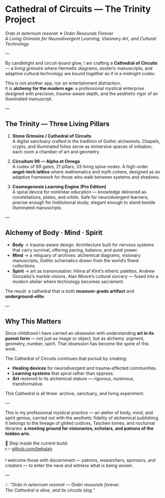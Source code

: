 # Cathedral of Circuits — The Trinity Project
*Ordo in aeternum resonat ✦ Order Resounds Forever*  
*A Living Grimoire for Neurodivergent Learning, Visionary Art, and Cultural Technology*

—

By candlelight and circuit-board glow, I am crafting a **Cathedral of Circuits** — a *living grimoire* where Hermetic diagrams, esoteric manuscripts, and adaptive cultural technology are bound together as if in a midnight codex.  

This is not another app, nor an entertainment distraction.  
It is **alchemy for the modern age**: a professional mystical enterprise designed with precision, trauma-aware depth, and the aesthetic rigor of an illuminated manuscript.  

—

## The Trinity — Three Living Pillars

1. **Stone Grimoire / Cathedral of Circuits**  
   A digital sanctuary crafted in the tradition of Gothic alchemists. Chapels, crypts, and illuminated folios serve as immersive spaces of initiation, each room a chamber of art and geometry.  

2. **Circuitum 99 — Alpha et Omega**  
   A codex of 99 gates, 21 pillars, 33 living spine nodes. A high-order **angel-tech lattice** where mathematics and myth cohere, designed as an adaptive framework for those who walk between systems and shadows.  

3. **Cosmogenesis Learning Engine (Pro Edition)**  
   A spiral device for nonlinear education — knowledge delivered as constellations, plates, and orbits. Safe for neurodivergent learners; precise enough for institutional study; elegant enough to stand beside illuminated manuscripts.  

—

## Alchemy of Body · Mind · Spirit

- **Body** → trauma-aware design. Architecture built for nervous systems that carry survival, offering pacing, balance, and quiet power.  
- **Mind** → a reliquary of archives: alchemical diagrams, visionary manuscripts, Gothic schematics drawn from the world’s finest collections.  
- **Spirit** → art as transmutation: Hilma af Klint’s etheric palettes, Andrew Gonzalez’s marble visions, Alan Moore’s cultural sorcery — fused into a modern atelier where technology becomes sacrament.  

The result: a cathedral that is both **museum-grade artifact** and **underground-elite**.  

—

## Why This Matters

Since childhood I have carried an obsession with understanding **art in its purest form** — not just as image or object, but as alchemy: pigment, geometry, number, spirit. That obsession has become the spine of this work.  

The Cathedral of Circuits continues that pursuit by creating:  
- **Healing devices** for neurodivergent and trauma-affected communities.  
- **Learning systems** that spiral rather than oppress.  
- **Art** restored to its alchemical stature — rigorous, numinous, transformative.  

This Cathedral is all three: archive, sanctuary, and living experiment.  

—

This is my professional mystical practice — an atelier of body, mind, and spirit genius, carried out with the aesthetic fidelity of alchemical publishing. It belongs to the lineage of gilded codices, Taschen tomes, and nocturnal libraries: **a meeting ground for visionaries, scholars, and patrons of the hidden arts**.  

🔗 Step inside the current build:  
👉 [github.com/bekalah](https://github.com/bekalah)  

I welcome those with discernment — patrons, researchers, sponsors, and creators — to enter the nave and witness what is being woven.  

—

✨ *“Ordo in aeternum resonat — Order resounds forever.  
The Cathedral is alive, and its circuits sing.”*  